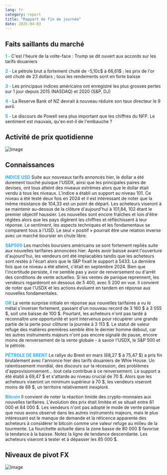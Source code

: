 ```yaml
---
lang: fr
category: report
title: "Rapport de fin de journée"
date: 2025-04-03
---
```



<h2>Faits saillants du marché</h2>
<strong style="color: #2caef7;">1 - </strong> C'est l'heure de la volte-face : Trump se dit ouvert aux accords sur les tarifs douaniers

<strong style="color: #2caef7;">2 - </strong> Le pétrole brut a fortement chuté de -5,10c$ à 66,61$ ; les prix de l'or ont chuté de 23 dollars ; tous les rendements sont en forte baisse

<strong style="color: #2caef7;">3 - </strong> Les principaux indices américains ont enregistré les plus grosses pertes sur 1 jour depuis 2015 (NASDAQ) et 2020 (S&P, DJ)

<strong style="color: #2caef7;">4 - </strong> La Reserve Bank of NZ devrait à nouveau réduire son taux directeur le 9 avril.

<strong style="color: #2caef7;">5 - </strong> Le discours de Powell sera plus important que les chiffres du NFP. Le sentiment est mauvais, qu'en est-il de l'embauche ?



<h2>Activité de prix quotidienne</h2>
<img src="https://markleighedu.github.io/img/Apr-2025/03-Apr-2025/price.jpg" alt="Image"/>

<h2>Connaissances</h2>
<strong style="color: #2caef7;">INDICE USD</strong> Suite aux nouveaux tarifs annoncés hier, le dollar a été durement touché puisque l'USDX, ainsi que les principales paires de devises, ont tous atteint des niveaux extrêmes alors que le dollar était vendu à tous les niveaux. L'indice a établi un support au niveau 101. Ce niveau a été testé deux fois en 2024 et il est intéressant de noter que la même résistance de 104,33 est un point de départ. Les acheteurs viseront à se maintenir au-dessus de la clôture d'aujourd'hui à 101,84, 102 étant le premier objectif haussier. Les nouvelles sont encore fraîches et loin d'être réglées alors que les pays digèrent les chiffres et réfléchissent à leur réponse. Le sentiment, les aspects techniques et les fondamentaux se comparent tous à l'USD. Le seul « positif » pourrait être une relation inverse avec un marché boursier en chute libre.

<strong style="color: #2caef7;">S&P500</strong> Les marchés boursiers américains se sont fortement repliés suite aux nouvelles tarifaires annoncées hier. Après avoir baissé avant l'ouverture d'aujourd'hui, les vendeurs ont été implacables tandis que les acheteurs sont restés à l'écart alors que le S&P fixait le support à 5433. La dernière fois que ce niveau a été atteint, c'était en septembre 2024. Bien que l'incertitude persiste, il ne semble pas y avoir de renversement ou d'arrêt des conditions de vente actuelles. Si les ventes de panique reprennent, les vendeurs regarderont en dessous de 5 400, avec 5 200 en vue. Il convient de noter que l'USDX et les actions évoluent en tandem en réponse aux nouvelles fondamentales.  

<strong style="color: #2caef7;">OR</strong> La vente surprise initiale en réponse aux nouvelles tarifaires a vu le métal s'inverser fortement, passant d'un nouveau record de 3 160 $ à 3 055 $, soit une baisse de 100 $. Pourtant, les acheteurs n'ont pas tardé à reconnaître une opportunité et sont intervenus pour récupérer une grande partie de la perte pour clôturer la journée à 3 113 $. Le statut de valeur refuge des matières premières semble être le dernier homme debout, car les autres instruments majeurs n'ont pas encore signalé de pause, encore moins de renversement de la vente globale - à savoir l'USDX, le S&P 500 et le pétrole.

<strong style="color: #2caef7;">PÉTROLE DE BRENT</strong> Le rallye du Brent en mars (68,27 $ à 75,47 $) a pris fin brutalement avec l'annonce hier des tarifs douaniers de Whie House. Un ralentissement mondial, des discours sur la récession, des problèmes d'approvisionnement… tout cela contribue à ce renversement. Le support a été établi à 69,47 $ et s'attarde au niveau crucial de 70 $. Alors que les acheteurs viseront un minimum supérieur à 70 $, les vendeurs viseront moins de 68 $, un territoire relativement inexploré. 

<strong style="color: #2caef7;">Bitcoin</strong> Il convient de noter la réaction timide des crypto-monnaies aux nouvelles tarifaires. L'évolution des prix était limitée et se situait entre 81 000 et 84 000 $. Les vendeurs n'ont pas adopté le mode de vente panique que nous avons observé dans les autres instruments majeurs, mais le plus intéressant est le manque de demande et la réticence apparente des acheteurs à considérer le bitcoin comme une valeur refuge au milieu de la tourmente. La fourchette actuelle dans la zone basse de 80 000 $ favorise la tendance à la baisse. Notez la ligne de tendance descendante. Les acheteurs viseront à tester et à dépasser les 85 000 $.



<h2>Niveaux de pivot FX</h2>
<img src="https://markleighedu.github.io/img/Apr-2025/03-Apr-2025/pivot.jpg" alt="Image"/>